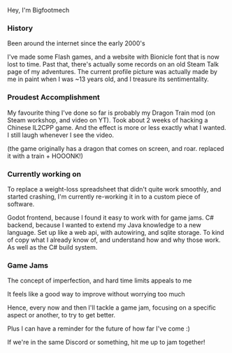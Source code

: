 
Hey, I'm Bigfootmech

### History
Been around the internet since the early 2000's

I've made some Flash games, and a website with Bionicle font that is now lost to time. Past that, there's actually some records on an old Steam Talk page of my adventures.
The current profile picture was actually made by me in paint when I was ~13 years old, and I treasure its sentimentality.

### Proudest Accomplishment
My favourite thing I've done so far is probably my Dragon Train mod (on Steam workshop, and video on YT).
Took about 2 weeks of hacking a Chinese IL2CPP game. And the effect is more or less exactly what I wanted.
I still laugh whenever I see the video.

(the game originally has a dragon that comes on screen, and roar. replaced it with a train + HOOONK!)

### Currently working on
To replace a weight-loss spreadsheet that didn't quite work smoothly, and started crashing, I'm currently re-working it in to a custom piece of software.

Godot frontend, because I found it easy to work with for game jams. 
C# backend, because I wanted to extend my Java knowledge to a new language.
Set up like a web api, with autowiring, and sqlite storage. To kind of copy what I already know of, and understand how and why those work. As well as the C# build system.

### Game Jams
The concept of imperfection, and hard time limits appeals to me

It feels like a good way to improve without worrying too much

Hence, every now and then I'll tackle a game jam, focusing on a specific aspect or another, to try to get better.

Plus I can have a reminder for the future of how far I've come :)

If we're in the same Discord or something, hit me up to jam together!

<!--
## Hi there 👋
**Bigfootmech/Bigfootmech** is a ✨ _special_ ✨ repository because its `README.md` (this file) appears on your GitHub profile.

Here are some ideas to get you started:

- 🔭 I’m currently working on ...
- 🌱 I’m currently learning ...
- 👯 I’m looking to collaborate on ...
- 🤔 I’m looking for help with ...
- 💬 Ask me about ...
- 📫 How to reach me: ...
- 😄 Pronouns: ...
- ⚡ Fun fact: ...
-->
